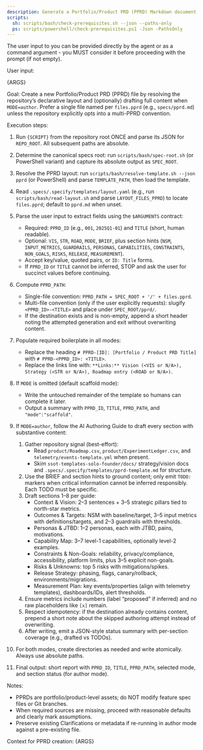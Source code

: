 ```yaml
---
description: Generate a Portfolio/Product PRD (PPRD) Markdown document using the PPRD template.
scripts:
  sh: scripts/bash/check-prerequisites.sh --json --paths-only
  ps: scripts/powershell/check-prerequisites.ps1 -Json -PathsOnly
---
```


The user input to you can be provided directly by the agent or as a command argument - you MUST consider it before proceeding with the prompt (if not empty).

User input:

{ARGS}

Goal: Create a new Portfolio/Product PRD (PPRD) file by resolving the repository’s declarative layout and (optionally) drafting full content when `MODE=author`. Prefer a single file named per `files.pprd` (e.g., `specs/pprd.md`) unless the repository explicitly opts into a multi-PPRD convention.

Execution steps:

1. Run `{SCRIPT}` from the repository root ONCE and parse its JSON for `REPO_ROOT`. All subsequent paths are absolute.
2. Determine the canonical specs root: run `scripts/bash/spec-root.sh` (or PowerShell variant) and capture its absolute output as `SPEC_ROOT`.
3. Resolve the PPRD layout: run `scripts/bash/resolve-template.sh --json pprd` (or PowerShell) and parse `TEMPLATE_PATH`, then load the template.
4. Read `.specs/.specify/templates/layout.yaml` (e.g., run `scripts/bash/read-layout.sh` and parse `LAYOUT_FILES_PPRD`) to locate `files.pprd`; default to `pprd.md` when unset.
5. Parse the user input to extract fields using the `$ARGUMENTS` contract:
   - Required: `PPRD_ID` (e.g., `001`, `2025Q1-01`) and `TITLE` (short, human readable).
   - Optional: `VIS`, `STR`, `ROAD`, `MODE`, `BRIEF`, plus section hints (`NSM`, `INPUT_METRICS`, `GUARDRAILS`, `PERSONAS`, `CAPABILITIES`, `CONSTRAINTS`, `NON_GOALS`, `RISKS`, `RELEASE`, `MEASUREMENT`).
   - Accept key/value, quoted pairs, or `ID: Title` forms.
   - If `PPRD_ID` or `TITLE` cannot be inferred, STOP and ask the user for succinct values before continuing.
6. Compute `PPRD_PATH`:
   - Single-file convention: `PPRD_PATH = SPEC_ROOT + '/' + files.pprd`.
   - Multi-file convention (only if the user explicitly requests): slugify `<PPRD_ID>-<TITLE>` and place under `SPEC_ROOT/pprd/`.
   - If the destination exists and is non-empty, append a short header noting the attempted generation and exit without overwriting content.
7. Populate required boilerplate in all modes:
   - Replace the heading `# PPRD-[ID]: [Portfolio / Product PRD Title]` with `# PPRD-<PPRD_ID>: <TITLE>`.
   - Replace the links line with: `**Links:** Vision (<VIS or N/A>), Strategy (<STR or N/A>), Roadmap entry (<ROAD or N/A>)`.

8. If `MODE` is omitted (default scaffold mode):
   - Write the untouched remainder of the template so humans can complete it later.
   - Output a summary with `PPRD_ID`, `TITLE`, `PPRD_PATH`, and `"mode":"scaffold"`.

9. If `MODE=author`, follow the AI Authoring Guide to draft every section with substantive content:
   1. Gather repository signal (best-effort):
      - Read `product/Roadmap.csv`, `product/ExperimentLedger.csv`, and `telemetry/events-template.yml` when present.
      - Skim `ssot-templates-solo-founder/docs/` strategy/vision docs and `.specs/.specify/templates/pprd-template.md` for structure.
   2. Use the BRIEF and section hints to ground content; only emit `TODO:` markers when critical information cannot be inferred responsibly. Each TODO must be specific.
   3. Draft sections 1–8 per guide:
      - Context & Vision: 2–3 sentences + 3–5 strategic pillars tied to north-star metrics.
      - Outcomes & Targets: NSM with baseline/target, 3–5 input metrics with definitions/targets, and 2–3 guardrails with thresholds.
      - Personas & JTBD: 1–2 personas, each with JTBD, pains, motivations.
      - Capability Map: 3–7 level-1 capabilities, optionally level-2 examples.
      - Constraints & Non-Goals: reliability, privacy/compliance, accessibility, platform limits, plus 3–5 explicit non-goals.
      - Risks & Unknowns: top 5 risks with mitigations/spikes.
      - Release Strategy: phasing, flags, canary/rollback, environments/migrations.
      - Measurement Plan: key events/properties (align with telemetry templates), dashboards/IDs, alert thresholds.
   4. Ensure metrics include numbers (label “proposed” if inferred) and no raw placeholders like `[x]` remain.
   5. Respect idempotency: if the destination already contains content, prepend a short note about the skipped authoring attempt instead of overwriting.
   6. After writing, emit a JSON-style status summary with per-section coverage (e.g., drafted vs TODOs).

10. For both modes, create directories as needed and write atomically. Always use absolute paths.
11. Final output: short report with `PPRD_ID`, `TITLE`, `PPRD_PATH`, selected mode, and section status (for author mode).

Notes:
- PPRDs are portfolio/product-level assets; do NOT modify feature spec files or Git branches.
- When required sources are missing, proceed with reasonable defaults and clearly mark assumptions.
- Preserve existing Clarifications or metadata if re-running in author mode against a pre-existing file.

Context for PPRD creation: {ARGS}

